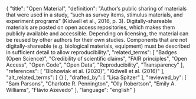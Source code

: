 {
  "title": "Open Material",
  "definition": "Author’s public sharing of materials that were used in a study, “such as survey items, stimulus materials, and experiment programs” (Kidwell et al., 2016, p. 3). Digitally-shareable materials are posted on open access repositories, which makes them publicly available and accessible. Depending on licensing, the material can be reused by other authors for their own studies. Components that are not digitally-shareable (e.g. biological materials, equipment) must be described in sufficient detail to allow reproducibility.",
  "related_terms": [
    "Badges (Open Science)",
    "Credibility of scientific claims",
    "FAIR principles",
    "Open Access",
    "Open Code",
    "Open Data",
    "Reproducibility",
    "Transparency"
  ],
  "references": [
    "Blohowiak et al. (2020)",
    "Kidwell et al. (2016)"
  ],
  "alt_related_terms": [
    {}
  ],
  "drafted_by": [
    "Lisa Spitzer"
  ],
  "reviewed_by": [
    "Sam Parsons",
    "Charlotte R. Pennington",
    "Olly Robertson",
    "Emily A. Williams",
    "Flávio Azevedo"
  ],
  "language": "english"
}
